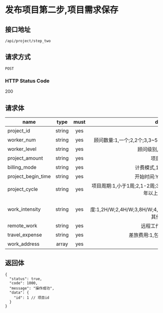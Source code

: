 # 发布项目第二步,项目需求保存

## 接口地址

`/api/project/step_two`

## 请求方式

`POST`

### HTTP Status Code

200

## 请求体

| name     | type     | must     | description |
|----------|:--------:|:--------:|:--------:|
| project_id | string   | yes | 项目id |
| worker_num     | string    | yes   | 顾问数量:1,一个;2,2个;3,3~5个,;4,5~8个;5,8个以上;6,其他;7,不确定 |
| worker_level     | string    | yes   | 顾问级别,1熟练,2精通,3资深 |
| project_amount     | string    | yes   | 项目预算,单位万 |
| billing_mode     | string    | yes   | 计费模式,1按人计算,2整体打包 |
| project_begin_time     | string    | yes   | 开始时间:Y-m-d,或者"不确定" |
| project_cycle     | string    | yes   | 项目周期:1,小于1周;2,1-2周;3,2-4周;4,1-2月;5,2-4月;6,4-6月;7,半年以上;8,不确定;9,其他 |
| work_intensity     | string    | yes   | 工作密度:1,2H/W;2,4H/W;3,8H/W;4,16H/W;5,24H/W;6,32H/W;7,40H/W;8,其他;9,我不确定 |
| remote_work     | string    | yes   | 远程工作:1,接受;2,不接受 |
| travel_expense     | string    | yes   | 差旅费用:1,包含在项目内;2,单独结算 |
| work_address     | array    | yes   | 工作地点 |


## 返回体

```json5
{
  "status": true,
  "code": 1000,
  "message": "操作成功",
  "data": {
    "id": 1 // 项目id
  }
}
``` 
